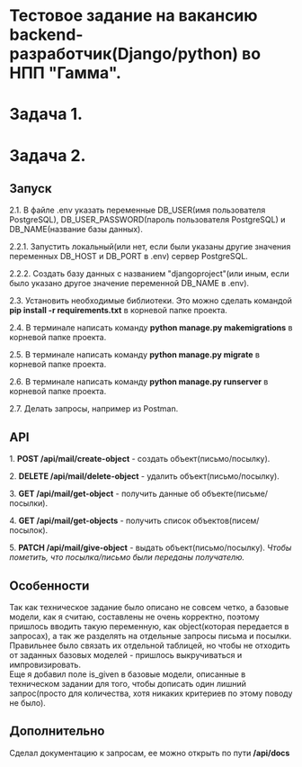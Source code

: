 # Тестовое задание на вакансию backend-разработчик(Django/python) во НПП "Гамма".
<h1>Задача 1.</h1>

<h1>Задача 2.</h1>
<h2>Запуск</h1>
  <p>2.1. В файле .env указать переменные DB_USER(имя пользователя PostgreSQL), DB_USER_PASSWORD(пароль пользователя PostgreSQL) и DB_NAME(название базы данных).</p>
  <p>2.2.1. Запустить локальный(или нет, если были указаны другие значения переменных DB_HOST и DB_PORT в .env) сервер PostgreSQL.</p>
  <p>2.2.2. Создать базу данных с названием "djangoproject"(или иным, если было указано другое значение переменной DB_NAME в .env).</p>
  <p>2.3. Установить необходимые библиотеки. Это можно сделать командой <b>pip install -r requirements.txt</b> в корневой папке проекта.</p>
  <p>2.4. В терминале написать команду <b>python manage.py makemigrations</b> в корневой папке проекта.</p>
  <p>2.5. В терминале написать команду <b>python manage.py migrate</b> в корневой папке проекта.</p>
  <p>2.6. В терминале написать команду <b>python manage.py runserver</b> в корневой папке проекта.</p>
  <p>2.7. Делать запросы, например из Postman.</p>
<h2>API</h2>
  <p>1. <b>POST /api/mail/create-object</b> - создать объект(письмо/посылку).</p>
  <p>2. <b>DELETE /api/mail/delete-object</b> - удалить объект(письмо/посылку).</p>
  <p>3. <b>GET /api/mail/get-object</b> - получить данные об объекте(письме/посылки).</p>
  <p>4. <b>GET /api/mail/get-objects</b> - получить список объектов(писем/посылок).</p>
  <p>5. <b>PATCH /api/mail/give-object</b> - выдать объект(письмо/посылку). <i>Чтобы пометить, что посылка/письмо были переданы получателю.</i></p>

<h2>Особенности</h2>
Так как техническое задание было описано не совсем четко, а базовые модели, как я считаю, составлены не очень корректно, поэтому пришлось вводить такую переменную, как object(которая передается в запросах), а так же разделять на отдельные запросы письма и посылки.<br>
Правильнее было связать их отдельной таблицей, но чтобы не отходить от заданных базовых моделей - пришлось выкручиваться и импровизировать.<br>
Еще я добавил поле is_given в базовые модели, описанные в техническом задании для того, чтобы дописать один лишний запрос(просто для количества, хотя никаких критериев по этому поводу не было).

<h2>Дополнительно</h2>
Сделал документацию к запросам, ее можно открыть по пути <b>/api/docs</b>
